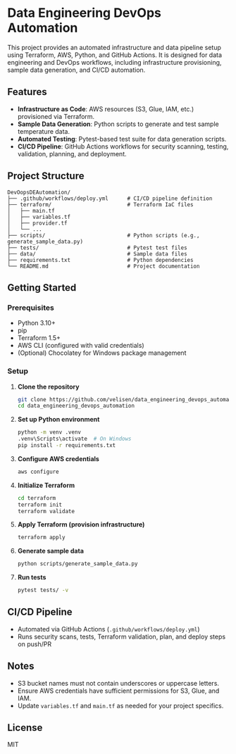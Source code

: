 # Data Engineering DevOps Automation

This project provides an automated infrastructure and data pipeline setup using Terraform, AWS, Python, and GitHub Actions. It is designed for data engineering and DevOps workflows, including infrastructure provisioning, sample data generation, and CI/CD automation.

## Features
- **Infrastructure as Code**: AWS resources (S3, Glue, IAM, etc.) provisioned via Terraform.
- **Sample Data Generation**: Python scripts to generate and test sample temperature data.
- **Automated Testing**: Pytest-based test suite for data generation scripts.
- **CI/CD Pipeline**: GitHub Actions workflows for security scanning, testing, validation, planning, and deployment.

## Project Structure
```
DevOopsDEAutomation/
├── .github/workflows/deploy.yml      # CI/CD pipeline definition
├── terraform/                        # Terraform IaC files
│   ├── main.tf
│   ├── variables.tf
│   ├── provider.tf
│   └── ...
├── scripts/                          # Python scripts (e.g., generate_sample_data.py)
├── tests/                            # Pytest test files
├── data/                             # Sample data files
├── requirements.txt                  # Python dependencies
└── README.md                         # Project documentation
```

## Getting Started

### Prerequisites
- Python 3.10+
- pip
- Terraform 1.5+
- AWS CLI (configured with valid credentials)
- (Optional) Chocolatey for Windows package management

### Setup
1. **Clone the repository**
   ```sh
   git clone https://github.com/velisen/data_engineering_devops_automation.git
   cd data_engineering_devops_automation
   ```
2. **Set up Python environment**
   ```sh
   python -m venv .venv
   .venv\Scripts\activate  # On Windows
   pip install -r requirements.txt
   ```
3. **Configure AWS credentials**
   ```sh
   aws configure
   ```
4. **Initialize Terraform**
   ```sh
   cd terraform
   terraform init
   terraform validate
   ```
5. **Apply Terraform (provision infrastructure)**
   ```sh
   terraform apply
   ```
6. **Generate sample data**
   ```sh
   python scripts/generate_sample_data.py
   ```
7. **Run tests**
   ```sh
   pytest tests/ -v
   ```

## CI/CD Pipeline
- Automated via GitHub Actions (`.github/workflows/deploy.yml`)
- Runs security scans, tests, Terraform validation, plan, and deploy steps on push/PR

## Notes
- S3 bucket names must not contain underscores or uppercase letters.
- Ensure AWS credentials have sufficient permissions for S3, Glue, and IAM.
- Update `variables.tf` and `main.tf` as needed for your project specifics.

## License
MIT
